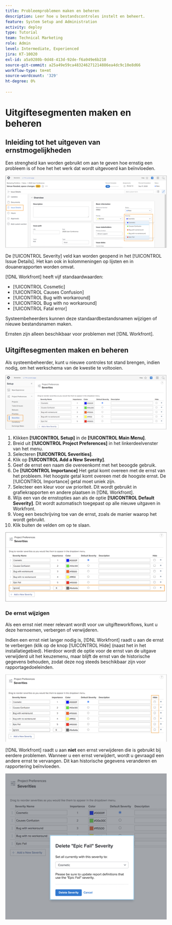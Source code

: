 ```yaml
---
title: Probleemproblemen maken en beheren
description: Leer hoe u bestandscontroles instelt en beheert.
feature: System Setup and Administration
activity: deploy
type: Tutorial
team: Technical Marketing
role: Admin
level: Intermediate, Experienced
jira: KT-10020
exl-id: a5a9280b-0d48-413d-92de-f6a949e6b210
source-git-commit: a25a49e59ca483246271214886ea4dc9c10e8d66
workflow-type: tm+mt
source-wordcount: '329'
ht-degree: 0%

---
```


# Uitgiftesegmenten maken en beheren

## Inleiding tot het uitgeven van ernstmogelijkheden

Een strengheid kan worden gebruikt om aan te geven hoe ernstig een probleem is of hoe het het werk dat wordt uitgevoerd kan beïnvloeden.

![[!UICONTROL Severity] in het menu [!UICONTROL Issue Details] venster](assets/admin-fund-severity-issue-details.png)

De [!UICONTROL Severity] veld kan worden geopend in het [!UICONTROL Issue Details]. Het kan ook in kolommeningen op lijsten en in douanerapporten worden omvat.

[!DNL Workfront] heeft vijf standaardwaarden:

* [!UICONTROL Cosmetic]
* [!UICONTROL Causes Confusion]
* [!UICONTROL Bug with workaround]
* [!UICONTROL Bug with no workaround]
* [!UICONTROL Fatal error]

Systeembeheerders kunnen deze standaardbestandsnamen wijzigen of nieuwe bestandsnamen maken.

Ernsten zijn alleen beschikbaar voor problemen met [!DNL Workfront].

## Uitgiftesegmenten maken en beheren

Als systeembeheerder, kunt u nieuwe controles tot stand brengen, indien nodig, om het werkschema van de kwestie te voltooien.

![[!UICONTROL Severities] pagina in [!UICONTROL Setup]](assets/admin-fund-severity-section.png)

1. Klikken **[!UICONTROL Setup]** in de **[!UICONTROL Main Menu]**.
1. Breid uit **[!UICONTROL Project Preferences]** in het linkerdeelvenster van het menu.
1. Selecteren **[!UICONTROL Severities]**.
1. Klik op **[!UICONTROL Add a New Severity]**.
1. Geef de ernst een naam die overeenkomt met het beoogde gebruik.
1. De **[!UICONTROL Importance]** Het getal komt overeen met de ernst van het probleem. Het hoogste getal komt overeen met de hoogste ernst. De [!UICONTROL Importance] getal moet uniek zijn.
1. Selecteer een kleur voor uw prioriteit. Dit wordt gebruikt in grafiekrapporten en andere plaatsen in [!DNL Workfront].
1. Wijs een van de ernstopties aan als de optie **[!UICONTROL Default Severity]**. Dit wordt automatisch toegepast op alle nieuwe uitgaven in Workfront.
1. Voeg een beschrijving toe van de ernst, zoals de manier waarop het wordt gebruikt.
1. Klik buiten de velden om op te slaan.

![[!UICONTROL Severities] list](assets/admin-fund-severity-new.png)

### De ernst wijzigen

Als een ernst niet meer relevant wordt voor uw uitgifteworkflows, kunt u deze hernoemen, verbergen of verwijderen.

Indien een ernst niet langer nodig is, [!DNL Workfront] raadt u aan de ernst te verbergen (klik op de knop [!UICONTROL Hide] (naast het in het installatiegebied). Hierdoor wordt de optie voor de ernst van de uitgave verwijderd uit het keuzemenu, maar blijft de ernst van de historische gegevens behouden, zodat deze nog steeds beschikbaar zijn voor rapportagedoeleinden.

![[!UICONTROL Hide] kolom gemarkeerd op [!UICONTROL Severities] pagina in [!UICONTROL Setup]](assets/admin-fund-severity-hide.png)

[!DNL Workfront] raadt u aan **niet** een ernst verwijderen die is gebruikt bij eerdere problemen. Wanneer u een ernst verwijdert, wordt u gevraagd een andere ernst te vervangen. Dit kan historische gegevens veranderen en rapportering beïnvloeden.

![Scherpteindheid verwijderen](assets/admin-fund-severity-delete.png)

<!---
learn more URLs
Create and customize issue severities
Update issue severity
--->
